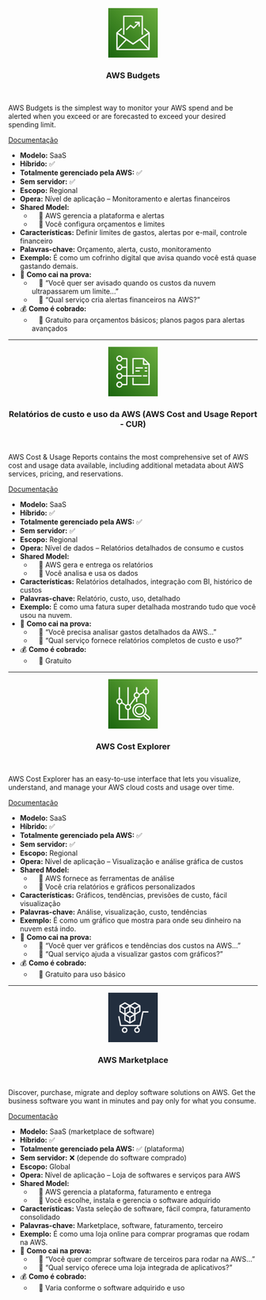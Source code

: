 <div align="center">
  <img src="../assets/gerenciamento-financeiro-da-nuvem/Budgets.png" alt="img" width="100"><br>
  <h3>AWS Budgets</h3>
</div><br>

AWS Budgets is the simplest way to monitor your AWS spend and be alerted when you exceed or are forecasted to exceed your desired spending limit.

[Documentação](https://aws.amazon.com/pt/aws-cost-management/aws-budgets/)

- **Modelo:** SaaS
- **Híbrido:** ✅
- **Totalmente gerenciado pela AWS:** ✅
- **Sem servidor:** ✅
- **Escopo:** Regional
- **Opera:** Nível de aplicação – Monitoramento e alertas financeiros
- **Shared Model:**
  -  🔹 AWS gerencia a plataforma e alertas
  -  🔹 Você configura orçamentos e limites
- **Características:** Definir limites de gastos, alertas por e-mail, controle financeiro
- **Palavras-chave:** Orçamento, alerta, custo, monitoramento
- **Exemplo:** É como um cofrinho digital que avisa quando você está quase gastando demais.
- 📝 **Como cai na prova:**
  -  🔹 “Você quer ser avisado quando os custos da nuvem ultrapassarem um limite...”
  -  🔹 “Qual serviço cria alertas financeiros na AWS?”
- 💰 **Como é cobrado:**
  -  🔹 Gratuito para orçamentos básicos; planos pagos para alertas avançados

---

<div align="center">
  <img src="../assets/gerenciamento-financeiro-da-nuvem/Cost and Usage Report.png" alt="img" width="100"><br>
  <h3>Relatórios de custo e uso da AWS (AWS Cost and Usage Report - CUR)</h3>
</div><br>

AWS Cost & Usage Reports contains the most comprehensive set of AWS cost and usage data available, including additional metadata about AWS services, pricing, and reservations.

[Documentação](https://aws.amazon.com/pt/aws-cost-management/aws-cost-and-usage-reporting/)

- **Modelo:** SaaS
- **Híbrido:** ✅
- **Totalmente gerenciado pela AWS:** ✅
- **Sem servidor:** ✅
- **Escopo:** Regional
- **Opera:** Nível de dados – Relatórios detalhados de consumo e custos
- **Shared Model:**
  -  🔹 AWS gera e entrega os relatórios
  -  🔹 Você analisa e usa os dados
- **Características:** Relatórios detalhados, integração com BI, histórico de custos
- **Palavras-chave:** Relatório, custo, uso, detalhado
- **Exemplo:** É como uma fatura super detalhada mostrando tudo que você usou na nuvem.
- 📝 **Como cai na prova:**
  -  🔹 “Você precisa analisar gastos detalhados da AWS...”
  -  🔹 “Qual serviço fornece relatórios completos de custo e uso?”
- 💰 **Como é cobrado:**
  -  🔹 Gratuito

---

<div align="center">
  <img src="../assets/gerenciamento-financeiro-da-nuvem/Cost Explorer.png" alt="img" width="100"><br>
  <h3>AWS Cost Explorer</h3>
</div><br>

AWS Cost Explorer has an easy-to-use interface that lets you visualize, understand, and manage your AWS cloud costs and usage over time.

[Documentação](https://aws.amazon.com/pt/aws-cost-management/aws-cost-explorer/)

- **Modelo:** SaaS
- **Híbrido:** ✅
- **Totalmente gerenciado pela AWS:** ✅
- **Sem servidor:** ✅
- **Escopo:** Regional
- **Opera:** Nível de aplicação – Visualização e análise gráfica de custos
- **Shared Model:**
  -  🔹 AWS fornece as ferramentas de análise
  -  🔹 Você cria relatórios e gráficos personalizados
- **Características:** Gráficos, tendências, previsões de custo, fácil visualização
- **Palavras-chave:** Análise, visualização, custo, tendências
- **Exemplo:** É como um gráfico que mostra para onde seu dinheiro na nuvem está indo.
- 📝 **Como cai na prova:**
  -  🔹 “Você quer ver gráficos e tendências dos custos na AWS...”
  -  🔹 “Qual serviço ajuda a visualizar gastos com gráficos?”
- 💰 **Como é cobrado:**
  -  🔹 Gratuito para uso básico

---

<div align="center">
  <img src="../assets/gerenciamento-financeiro-da-nuvem/Marketplace Light.png" alt="img" width="100"><br>
  <h3>AWS Marketplace</h3>
</div><br>

Discover, purchase, migrate and deploy software solutions on AWS. Get the business software you want in minutes and pay only for what you consume.

[Documentação](https://aws.amazon.com/marketplace)

- **Modelo:** SaaS (marketplace de software)
- **Híbrido:** ✅
- **Totalmente gerenciado pela AWS:** ✅ (plataforma)
- **Sem servidor:** ❌ (depende do software comprado)
- **Escopo:** Global
- **Opera:** Nível de aplicação – Loja de softwares e serviços para AWS
- **Shared Model:**
  -  🔹 AWS gerencia a plataforma, faturamento e entrega
  -  🔹 Você escolhe, instala e gerencia o software adquirido
- **Características:** Vasta seleção de software, fácil compra, faturamento consolidado
- **Palavras-chave:** Marketplace, software, faturamento, terceiro
- **Exemplo:** É como uma loja online para comprar programas que rodam na AWS.
- 📝 **Como cai na prova:**
  -  🔹 “Você quer comprar software de terceiros para rodar na AWS...”
  -  🔹 “Qual serviço oferece uma loja integrada de aplicativos?”
- 💰 **Como é cobrado:**
  -  🔹 Varia conforme o software adquirido e uso
